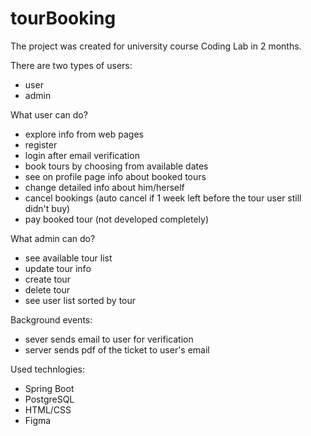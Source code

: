 # tourBooking

The project was created for university course Coding Lab in 2 months.

There are two types of users:
- user
- admin

What user can do?
- explore info from web pages
- register
- login after email verification
- book tours by choosing from available dates
- see on profile page info about booked tours
- change detailed info about him/herself
- cancel bookings (auto cancel if 1 week left before the tour user still didn't buy)
- pay booked tour (not developed completely)

What admin can do?
- see available tour list
- update tour info
- create tour
- delete tour
- see user list sorted by tour

Background events:
- sever sends email to user for verification
- server sends pdf of the ticket to user's email

Used technlogies:
- Spring Boot
- PostgreSQL
- HTML/CSS
- Figma
